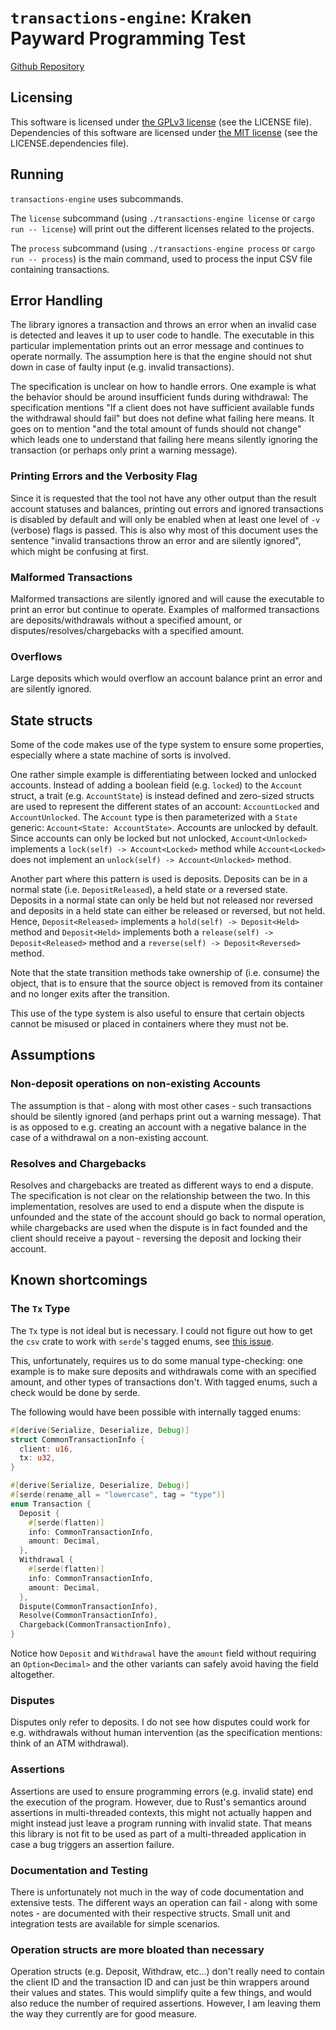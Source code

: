 # `transactions-engine`: Kraken Payward Programming Test

[Github Repository](https://github.com/fredmorcos/transactions-engine)

## Licensing

This software is licensed under [the GPLv3
license](https://choosealicense.com/licenses/gpl-3.0/) (see the LICENSE
file). Dependencies of this software are licensed under [the MIT
license](https://choosealicense.com/licenses/mit/) (see the LICENSE.dependencies file).

## Running

`transactions-engine` uses subcommands.

The `license` subcommand (using `./transactions-engine license` or `cargo run -- license`)
will print out the different licenses related to the projects.

The `process` subcommand (using `./transactions-engine process` or `cargo run -- process`)
is the main command, used to process the input CSV file containing transactions.

## Error Handling

The library ignores a transaction and throws an error when an invalid case is detected and
leaves it up to user code to handle. The executable in this particular implementation
prints out an error message and continues to operate normally. The assumption here is that
the engine should not shut down in case of faulty input (e.g. invalid transactions).

The specification is unclear on how to handle errors. One example is what the behavior
should be around insufficient funds during withdrawal: The specification mentions "If a
client does not have sufficient available funds the withdrawal should fail" but does not
define what failing here means. It goes on to mention "and the total amount of funds
should not change" which leads one to understand that failing here means silently ignoring
the transaction (or perhaps only print a warning message).

### Printing Errors and the Verbosity Flag

Since it is requested that the tool not have any other output than the result account
statuses and balances, printing out errors and ignored transactions is disabled by default
and will only be enabled when at least one level of `-v` (verbose) flags is passed. This
is also why most of this document uses the sentence "invalid transactions throw an error
and are silently ignored", which might be confusing at first.

### Malformed Transactions

Malformed transactions are silently ignored and will cause the executable to print an
error but continue to operate. Examples of malformed transactions are deposits/withdrawals
without a specified amount, or disputes/resolves/chargebacks with a specified amount.

### Overflows

Large deposits which would overflow an account balance print an error and are silently
ignored.

## State structs

Some of the code makes use of the type system to ensure some properties, especially where
a state machine of sorts is involved.

One rather simple example is differentiating between locked and unlocked accounts. Instead
of adding a boolean field (e.g. `locked`) to the `Account` struct, a trait
(e.g. `AccountState`) is instead defined and zero-sized structs are used to represent the
different states of an account: `AccountLocked` and `AccountUnlocked`. The `Account` type
is then parameterized with a `State` generic:  `Account<State: AccountState>`. Accounts
are unlocked by default. Since accounts can only be locked but not unlocked,
`Account<Unlocked>` implements a `lock(self) -> Account<Locked>` method while
`Account<Locked>` does not implement an `unlock(self) -> Account<Unlocked>` method.

Another part where this pattern is used is deposits. Deposits can be in a normal state
(i.e. `DepositReleased`), a held state or a reversed state. Deposits in a normal state can
only be held but not released nor reversed and deposits in a held state can either be
released or reversed, but not held. Hence, `Deposit<Released>` implements a `hold(self) ->
Deposit<Held>` method and `Deposit<Held>` implements both a `release(self) ->
Deposit<Released>` method and a `reverse(self) -> Deposit<Reversed>` method.

Note that the state transition methods take ownership of (i.e. consume) the object, that
is to ensure that the source object is removed from its container and no longer exits
after the transition.

This use of the type system is also useful to ensure that certain objects cannot be
misused or placed in containers where they must not be.

## Assumptions

### Non-deposit operations on non-existing Accounts

The assumption is that - along with most other cases - such transactions should be
silently ignored (and perhaps print out a warning message). That is as opposed to
e.g. creating an account with a negative balance in the case of a withdrawal on a
non-existing account.

### Resolves and Chargebacks

Resolves and chargebacks are treated as different ways to end a dispute. The specification
is not clear on the relationship between the two. In this implementation, resolves are
used to end a dispute when the dispute is unfounded and the state of the account should go
back to normal operation, while chargebacks are used when the dispute is in fact founded
and the client should receive a payout - reversing the deposit and locking their account.

## Known shortcomings

### The `Tx` Type

The `Tx` type is not ideal but is necessary. I could not figure out how to get the `csv`
crate to work with `serde`'s tagged enums, see [this
issue](https://github.com/BurntSushi/rust-csv/issues/211).

This, unfortunately, requires us to do some manual type-checking: one example is to make
sure deposits and withdrawals come with an specified amount, and other types of
transactions don't. With tagged enums, such a check would be done by serde.

The following would have been possible with internally tagged enums:

```rust
#[derive(Serialize, Deserialize, Debug)]
struct CommonTransactionInfo {
  client: u16,
  tx: u32,
}

#[derive(Serialize, Deserialize, Debug)]
#[serde(rename_all = "lowercase", tag = "type")]
enum Transaction {
  Deposit {
    #[serde(flatten)]
    info: CommonTransactionInfo,
    amount: Decimal,
  },
  Withdrawal {
    #[serde(flatten)]
    info: CommonTransactionInfo,
    amount: Decimal,
  },
  Dispute(CommonTransactionInfo),
  Resolve(CommonTransactionInfo),
  Chargeback(CommonTransactionInfo),
}
```

Notice how `Deposit` and `Withdrawal` have the `amount` field without requiring an
`Option<Decimal>` and the other variants can safely avoid having the field altogether.

### Disputes

Disputes only refer to deposits. I do not see how disputes could work for e.g. withdrawals
without human intervention (as the specification mentions: think of an ATM withdrawal).

### Assertions

Assertions are used to ensure programming errors (e.g. invalid state) end the execution of
the program. However, due to Rust's semantics around assertions in multi-threaded
contexts, this might not actually happen and might instead just leave a program running
with invalid state. That means this library is not fit to be used as part of a
multi-threaded application in case a bug triggers an assertion failure.

### Documentation and Testing

There is unfortunately not much in the way of code documentation and extensive tests. The
different ways an operation can fail - along with some notes - are documented with their
respective structs. Small unit and integration tests are available for simple scenarios.

### Operation structs are more bloated than necessary

Operation structs (e.g. Deposit, Withdraw, etc...) don't really need to contain the client
ID and the transaction ID and can just be thin wrappers around their values and
states. This would simplify quite a few things, and would also reduce the number of
required assertions. However, I am leaving them the way they currently are for good
measure.
